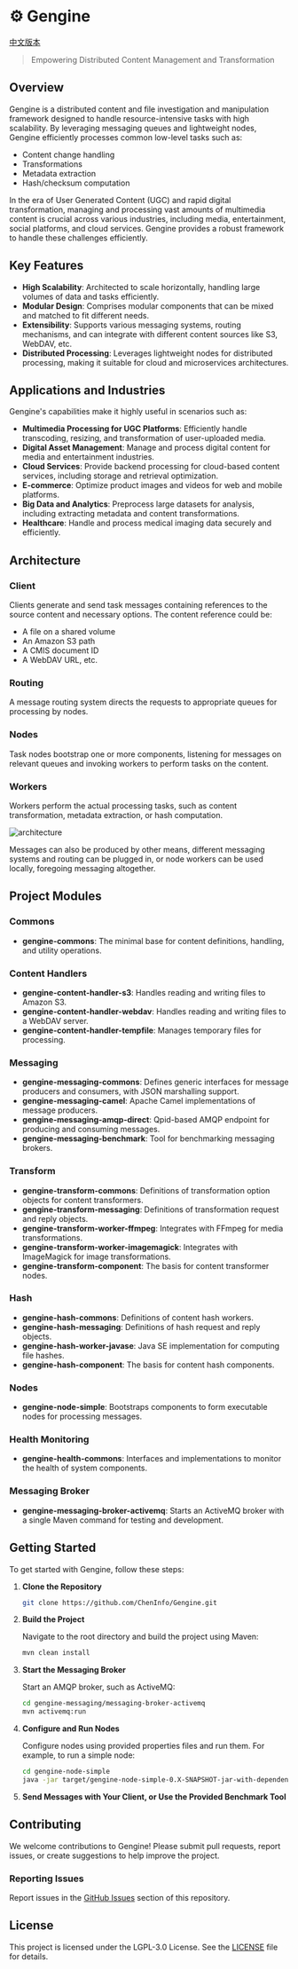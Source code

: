 # ⚙ Gengine

[中文版本](README.md)

> Empowering Distributed Content Management and Transformation

## Overview

Gengine is a distributed content and file investigation and manipulation framework designed to handle resource-intensive tasks with high scalability. By leveraging messaging queues and lightweight nodes, Gengine efficiently processes common low-level tasks such as:

- Content change handling
- Transformations
- Metadata extraction
- Hash/checksum computation

In the era of User Generated Content (UGC) and rapid digital transformation, managing and processing vast amounts of multimedia content is crucial across various industries, including media, entertainment, social platforms, and cloud services. Gengine provides a robust framework to handle these challenges efficiently.

## Key Features

- **High Scalability**: Architected to scale horizontally, handling large volumes of data and tasks efficiently.
- **Modular Design**: Comprises modular components that can be mixed and matched to fit different needs.
- **Extensibility**: Supports various messaging systems, routing mechanisms, and can integrate with different content sources like S3, WebDAV, etc.
- **Distributed Processing**: Leverages lightweight nodes for distributed processing, making it suitable for cloud and microservices architectures.

## Applications and Industries

Gengine's capabilities make it highly useful in scenarios such as:

- **Multimedia Processing for UGC Platforms**: Efficiently handle transcoding, resizing, and transformation of user-uploaded media.
- **Digital Asset Management**: Manage and process digital content for media and entertainment industries.
- **Cloud Services**: Provide backend processing for cloud-based content services, including storage and retrieval optimization.
- **E-commerce**: Optimize product images and videos for web and mobile platforms.
- **Big Data and Analytics**: Preprocess large datasets for analysis, including extracting metadata and content transformations.
- **Healthcare**: Handle and process medical imaging data securely and efficiently.

## Architecture

### Client

Clients generate and send task messages containing references to the source content and necessary options. The content reference could be:

- A file on a shared volume
- An Amazon S3 path
- A CMIS document ID
- A WebDAV URL, etc.

### Routing

A message routing system directs the requests to appropriate queues for processing by nodes.

### Nodes

Task nodes bootstrap one or more components, listening for messages on relevant queues and invoking workers to perform tasks on the content.

### Workers

Workers perform the actual processing tasks, such as content transformation, metadata extraction, or hash computation.

![architecture](/architecture-trans-node.png "Example architecture of a simple image transform node")

Messages can also be produced by other means, different messaging systems and routing can be plugged in, or node workers can be used locally, foregoing messaging altogether.

## Project Modules

### Commons

- **gengine-commons**: The minimal base for content definitions, handling, and utility operations.

### Content Handlers

- **gengine-content-handler-s3**: Handles reading and writing files to Amazon S3.
- **gengine-content-handler-webdav**: Handles reading and writing files to a WebDAV server.
- **gengine-content-handler-tempfile**: Manages temporary files for processing.

### Messaging

- **gengine-messaging-commons**: Defines generic interfaces for message producers and consumers, with JSON marshalling support.
- **gengine-messaging-camel**: Apache Camel implementations of message producers.
- **gengine-messaging-amqp-direct**: Qpid-based AMQP endpoint for producing and consuming messages.
- **gengine-messaging-benchmark**: Tool for benchmarking messaging brokers.

### Transform

- **gengine-transform-commons**: Definitions of transformation option objects for content transformers.
- **gengine-transform-messaging**: Definitions of transformation request and reply objects.
- **gengine-transform-worker-ffmpeg**: Integrates with FFmpeg for media transformations.
- **gengine-transform-worker-imagemagick**: Integrates with ImageMagick for image transformations.
- **gengine-transform-component**: The basis for content transformer nodes.

### Hash

- **gengine-hash-commons**: Definitions of content hash workers.
- **gengine-hash-messaging**: Definitions of hash request and reply objects.
- **gengine-hash-worker-javase**: Java SE implementation for computing file hashes.
- **gengine-hash-component**: The basis for content hash components.

### Nodes

- **gengine-node-simple**: Bootstraps components to form executable nodes for processing messages.

### Health Monitoring

- **gengine-health-commons**: Interfaces and implementations to monitor the health of system components.

### Messaging Broker

- **gengine-messaging-broker-activemq**: Starts an ActiveMQ broker with a single Maven command for testing and development.

## Getting Started

To get started with Gengine, follow these steps:

1. **Clone the Repository**

   ```bash
   git clone https://github.com/ChenInfo/Gengine.git
   ```

2. **Build the Project**

   Navigate to the root directory and build the project using Maven:

   ```bash
   mvn clean install
   ```

3. **Start the Messaging Broker**

   Start an AMQP broker, such as ActiveMQ:

   ```bash
   cd gengine-messaging/messaging-broker-activemq
   mvn activemq:run
   ```

4. **Configure and Run Nodes**

   Configure nodes using provided properties files and run them. For example, to run a simple node:

   ```bash
   cd gengine-node-simple
   java -jar target/gengine-node-simple-0.X-SNAPSHOT-jar-with-dependencies.jar path/to/config.properties
   ```

5. **Send Messages with Your Client, or Use the Provided Benchmark Tool**

## Contributing

We welcome contributions to Gengine! Please submit pull requests, report issues, or create suggestions to help improve the project.

### Reporting Issues

Report issues in the [GitHub Issues](https://github.com/ChenInfo/Gengine/issues) section of this repository.

## License

This project is licensed under the LGPL-3.0 License. See the [LICENSE](LICENSE) file for details.
